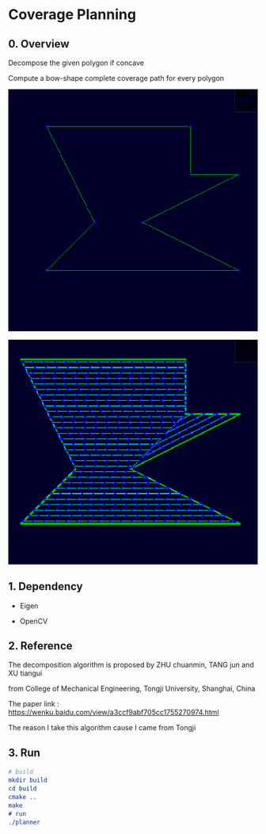 # Coverage Planning

## 0. Overview

Decompose the given polygon if concave

Compute a bow-shape complete coverage path for every polygon

![origin_polygon](./doc/origin_01.png)

![result_coverage](./doc/result_02.png)

## 1. Dependency

- Eigen

- OpenCV


## 2. Reference

The decomposition algorithm is proposed by ZHU chuanmin, TANG jun and XU tiangui 

from College of Mechanical Engineering, Tongji University, Shanghai, China

The paper link : https://wenku.baidu.com/view/a3ccf9abf705cc1755270974.html

The reason I take this algorithm cause I came from Tongji



## 3. Run

```cmake
# build
mkdir build
cd build
cmake ..
make
# run
./planner	
```

